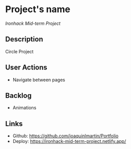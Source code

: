 # Project's name

*Ironhack Mid-term Project*

## Description

Circle Project

## User Actions

- Navigate between pages

## Backlog

-  Animations

## Links

- Github: https://github.com/joaquinlmartin/Portfolio
- Deploy: https://ironhack-mid-term-project.netlify.app/
